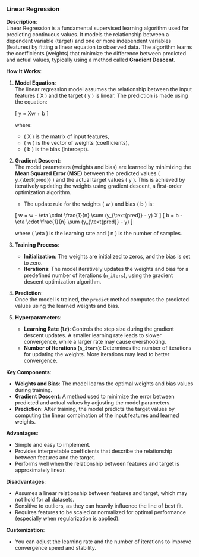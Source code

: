 ### Linear Regression

**Description**:  
Linear Regression is a fundamental supervised learning algorithm used for predicting continuous values. It models the relationship between a dependent variable (target) and one or more independent variables (features) by fitting a linear equation to observed data. The algorithm learns the coefficients (weights) that minimize the difference between predicted and actual values, typically using a method called **Gradient Descent**.

**How It Works**:

1. **Model Equation**:  
   The linear regression model assumes the relationship between the input features \( X \) and the target \( y \) is linear. The prediction is made using the equation:

   \[
   y = Xw + b
   \]

   where:
   - \( X \) is the matrix of input features,
   - \( w \) is the vector of weights (coefficients),
   - \( b \) is the bias (intercept).

2. **Gradient Descent**:  
   The model parameters (weights and bias) are learned by minimizing the **Mean Squared Error (MSE)** between the predicted values \( y_{\text{pred}} \) and the actual target values \( y \). This is achieved by iteratively updating the weights using gradient descent, a first-order optimization algorithm.

   - The update rule for the weights \( w \) and bias \( b \) is:

   \[
   w = w - \eta \cdot \frac{1}{n} \sum (y_{\text{pred}} - y) X
   \]
   \[
   b = b - \eta \cdot \frac{1}{n} \sum (y_{\text{pred}} - y)
   \]

   where \( \eta \) is the learning rate and \( n \) is the number of samples.

3. **Training Process**:  
   - **Initialization**: The weights are initialized to zeros, and the bias is set to zero.
   - **Iterations**: The model iteratively updates the weights and bias for a predefined number of iterations (`n_iters`), using the gradient descent optimization algorithm.

4. **Prediction**:  
   Once the model is trained, the `predict` method computes the predicted values using the learned weights and bias.

5. **Hyperparameters**:
   - **Learning Rate (`lr`)**: Controls the step size during the gradient descent updates. A smaller learning rate leads to slower convergence, while a larger rate may cause overshooting.
   - **Number of Iterations (`n_iters`)**: Determines the number of iterations for updating the weights. More iterations may lead to better convergence.

**Key Components**:

- **Weights and Bias**: The model learns the optimal weights and bias values during training.
- **Gradient Descent**: A method used to minimize the error between predicted and actual values by adjusting the model parameters.
- **Prediction**: After training, the model predicts the target values by computing the linear combination of the input features and learned weights.

**Advantages**:
- Simple and easy to implement.
- Provides interpretable coefficients that describe the relationship between features and the target.
- Performs well when the relationship between features and target is approximately linear.

**Disadvantages**:
- Assumes a linear relationship between features and target, which may not hold for all datasets.
- Sensitive to outliers, as they can heavily influence the line of best fit.
- Requires features to be scaled or normalized for optimal performance (especially when regularization is applied).

**Customization**:
- You can adjust the learning rate and the number of iterations to improve convergence speed and stability.
